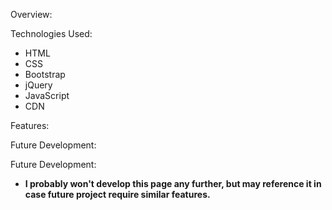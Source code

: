 Overview:

Technologies Used:

- HTML
- CSS
- Bootstrap
- jQuery
- JavaScript
- CDN

Features:

Future Development:

Future Development:

- **I probably won't develop this page any further, but may reference it in case future project require similar features.**
